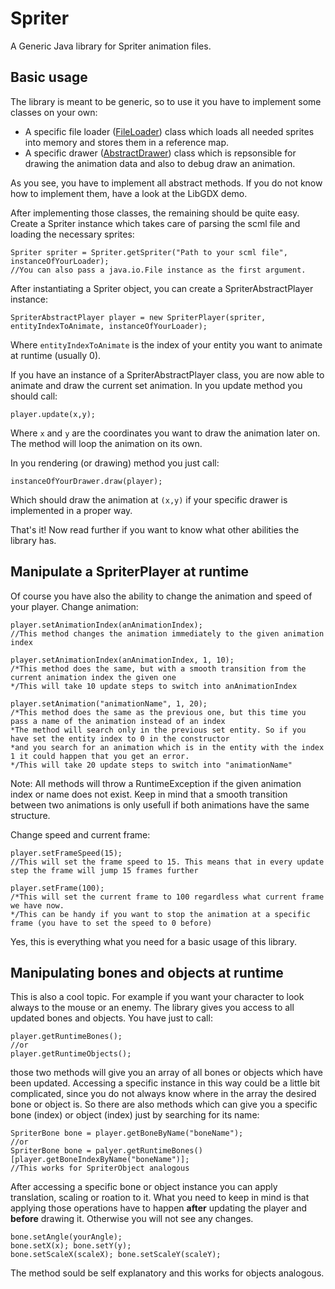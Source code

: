 Spriter
=======

A Generic Java library for Spriter animation files.



Basic usage
-----------
The library is meant to be generic, so to use it you have to implement some classes on your own:
*   A specific file loader ([FileLoader](https://github.com/Trixt0r/spriter/blob/master/Spriter/src/com/brashmonkey/spriter/file/FileLoader.java "FileLoader")) class which loads all needed sprites into memory and stores them in a reference map.
*   A specific drawer ([AbstractDrawer](https://github.com/Trixt0r/spriter/blob/master/Spriter/src/com/brashmonkey/spriter/draw/AbstractDrawer.java "AbstractDrawer")) class which is repsonsible for drawing the animation data and also to debug draw an animation.

As you see, you have to implement all abstract methods.
If you do not know how to implement them, have a look at the LibGDX demo.

After implementing those classes, the remaining should be quite easy.
Create a Spriter instance which takes care of parsing the scml file and loading the necessary sprites:
```
Spriter spriter = Spriter.getSpriter("Path to your scml file", instanceOfYourLoader);
//You can also pass a java.io.File instance as the first argument.
```

After instantiating a Spriter object, you can create a SpriterAbstractPlayer instance:
```
SpriterAbstractPlayer player = new SpriterPlayer(spriter, entityIndexToAnimate, instanceOfYourLoader);
```
Where `entityIndexToAnimate` is the index of your entity you want to animate at runtime (usually 0).

If you have an instance of a SpriterAbstractPlayer class, you are now able to animate and draw the current set animation.
In you update method you should call:
```
player.update(x,y);
```
Where `x` and `y` are the coordinates you want to draw the animation later on.
The method will loop the animation on its own.

In you rendering (or drawing) method you just call:
```
instanceOfYourDrawer.draw(player);
```
Which should draw the animation at `(x,y)` if your specific drawer is implemented in a proper way.

That's it! Now read further if you want to know what other abilities the library has.

Manipulate a SpriterPlayer at runtime
-----------------------------
Of course you have also the ability to change the animation and speed of your player.
Change animation:
```
player.setAnimationIndex(anAnimationIndex);
//This method changes the animation immediately to the given animation index

player.setAnimationIndex(anAnimationIndex, 1, 10);
/*This method does the same, but with a smooth transition from the current animation index the given one
*/This will take 10 update steps to switch into anAnimationIndex

player.setAnimation("animationName", 1, 20); 
/*This method does the same as the previous one, but this time you pass a name of the animation instead of an index
*The method will search only in the previous set entity. So if you have set the entity index to 0 in the constructor
*and you search for an animation which is in the entity with the index 1 it could happen that you get an error.
*/This will take 20 update steps to switch into "animationName"
```
Note: All methods will throw a RuntimeException if the given animation index or name does not exist.
Keep in mind that a smooth transition between two animations is only usefull if both animations have the same structure.

Change speed and current frame:
```
player.setFrameSpeed(15);
//This will set the frame speed to 15. This means that in every update step the frame will jump 15 frames further

player.setFrame(100);
/*This will set the current frame to 100 regardless what current frame we have now.
*/This can be handy if you want to stop the animation at a specific frame (you have to set the speed to 0 before)
```
Yes, this is everything what you need for a basic usage of this library.

Manipulating bones and objects at runtime
-----------------------------------------
This is also a cool topic. For example if you want your character to look always to the mouse or an enemy.
The library gives you access to all updated bones and objects. You have just to call:
```
player.getRuntimeBones();
//or
player.getRuntimeObjects();
```
those two methods will give you an array of all bones or objects which have been updated.
Accessing a specific instance in this way could be a little bit complicated, since you do not always know where in the
array the desired bone or object is.
So there are also methods which can give you a specific bone (index) or object (index) just by searching for its name:
```
SpriterBone bone = player.getBoneByName("boneName");
//or
SpriterBone bone = palyer.getRuntimeBones()[player.getBoneIndexByName("boneName")];
//This works for SpriterObject analogous
```
After accessing a specific bone or object instance you can apply translation, scaling or roation to it.
What you need to keep in mind is that applying those operations have to happen __after__ updating the player
and __before__ drawing it. Otherwise you will not see any changes.
```
bone.setAngle(yourAngle);
bone.setX(x); bone.setY(y);
bone.setScaleX(scaleX); bone.setScaleY(scaleY);
```
The method sould be self explanatory and this works for objects analogous.
